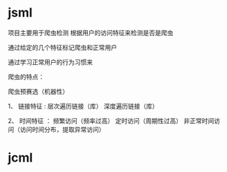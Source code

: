 # jsml


项目主要用于爬虫检测 根据用户的访问特征来检测是否是爬虫

通过给定的几个特征标记爬虫和正常用户

通过学习正常用户的行为习惯来

爬虫的特点：


爬虫预赛选（机器性）

1、	链接特征 :
	层次遍历链接（库） 
	深度遍历链接（库）

2、	时间特征 ：
	频繁访问（频率过高） 
	定时访问（周期性过高） 
	非正常时间访问（访问时间分布，提取异常访问）


# jcml
